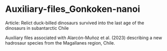 # Auxiliary-files_Gonkoken-nanoi
Article: Relict duck-billed dinosaurs survived into the last age of the dinosaurs in subantarctic Chile

Auxiliary files associated with Alarcón-Muñoz et al. (2023) describing a new hadrosaur species from the Magallanes region, Chile.
